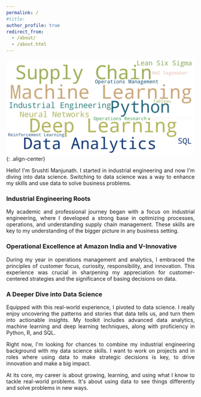 ```yaml
---
permalink: /
#title: 
author_profile: true
redirect_from: 
  - /about/
  - /about.html
---
```

![cover](/images/outputbig2.png){: .align-center}

<p align="justify">
Hello! I'm Srushti Manjunath. I started in industrial engineering and now I'm diving into data science. Switching to data science was a way to enhance my skills and use data to solve business problems.
</p>

### Industrial Engineering Roots
<p align="justify">
My academic and professional journey began with a focus on industrial engineering, where I developed a strong base in optimizing processes, operations, and understanding supply chain management. These skills are key to my understanding of the bigger picture in any business setting.
</p>

### Operational Excellence at Amazon India and V-Innovative
<p align="justify">
During my year in operations management and analytics, I embraced the principles of customer focus, curiosity, responsibility, and innovation. 
This experience was crucial in sharpening my appreciation for customer-centered strategies and the significance of basing decisions on data.
</p>

### A Deeper Dive into Data Science
<p align="justify">
Equipped with this real-world experience, I pivoted to data science. I really enjoy uncovering the patterns and stories that data tells us, and turn them into actionable insights. My toolkit includes advanced data analytics, machine learning and deep learning techniques, along with proficiency in Python, R, and SQL.
</p>


<p align="justify">
Right now, I'm looking for chances to combine my industrial engineering background with my data science skills. I want to work on projects and in roles where using data to make strategic decisions is key, to drive innovation and make a big impact.
</p>

<p align="justify">
At its core, my career is about growing, learning, and using what I know to tackle real-world problems. It's about using data to see things differently and solve problems in new ways.
</p>
